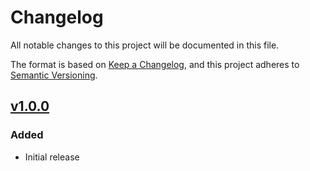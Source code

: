 # Changelog

All notable changes to this project will be documented in this file.

The format is based on [Keep a Changelog](https://keepachangelog.com/en/1.0.0/),
and this project adheres to [Semantic Versioning](https://semver.org/spec/v2.0.0.html).

## [v1.0.0]

### Added
- Initial release

[v1.0.0]: https://github.com/CupOfTea696/ConfigEditor/releases/tag/v1.0.0
